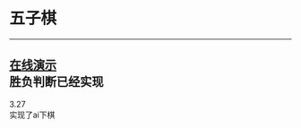 # 五子棋
----------------------
<a href="http://southernxtar.com/Gokomu/" target="_blank">在线演示</a><br>
胜负判断已经实现
---------
3.27<br>
实现了ai下棋
